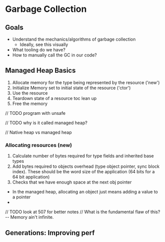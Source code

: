 # Garbage Collection

## Goals
- Understand the mechanics/algorithms of garbage collection
  - Ideally, see this visually 
- What tooling do we have?
- How to manually call the GC in our code?

## Managed Heap Basics

1. Allocate memory for the type being represented by the resource ('new')
2. Initialize Memory set to initial state of the resource ('ctor')
3. Use the resource
4. Teardown state of a resource toc lean up
5. Free the memory


// TODO program with unsafe

// TODO why is it called managed heap?

// Native heap vs managed heap

### Allocating resources (new)
1. Calculate number of bytes required for type fields and inherited base types
2. Add bytes required to objects overhead (type object pointer, sync block index). These should be  the word size of the application (64 bits for a 64 bit application)
3. Checks that we have enough space at the next obj pointer

* In the managed heap, allocating an object just means adding a value to a pointer
*
// TODO look at 507 for better notes
// What is the fundamental flaw of this? -- Memory ain't infinite.
## Generations: Improving perf
